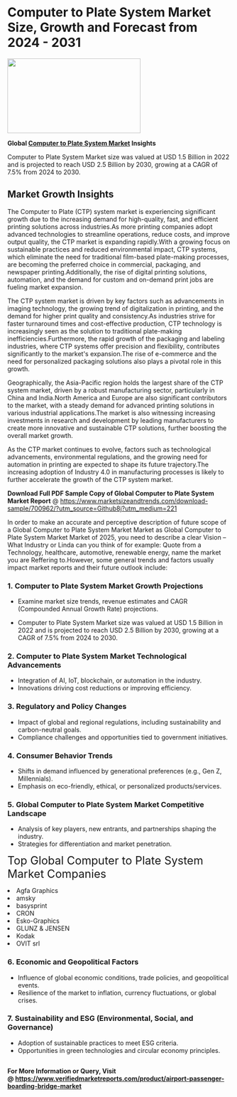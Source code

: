 <H1>Computer to Plate System Market Size, Growth and Forecast from 2024 - 2031</H1><img class="aligncenter size-medium wp-image-584254" src="https://thirdeyenews.in/wp-content/uploads/2024/09/Global-Market-Research-300x168.jpeg" alt="" width="300" height="168" /><p><strong>Global&nbsp;<a href="https://www.marketsizeandtrends.com/download-sample/700962/?utm_source=Github8j?utm_medium=221">Computer to Plate System Market</a> Insights</strong></p><p>Computer to Plate System Market size was valued at USD 1.5 Billion in 2022 and is projected to reach USD 2.5 Billion by 2030, growing at a CAGR of 7.5% from 2024 to 2030.</p><p><h2>Market Growth Insights</h2> <p>The Computer to Plate (CTP) system market is experiencing significant growth due to the increasing demand for high-quality, fast, and efficient printing solutions across industries.As more printing companies adopt advanced technologies to streamline operations, reduce costs, and improve output quality, the CTP market is expanding rapidly.With a growing focus on sustainable practices and reduced environmental impact, CTP systems, which eliminate the need for traditional film-based plate-making processes, are becoming the preferred choice in commercial, packaging, and newspaper printing.Additionally, the rise of digital printing solutions, automation, and the demand for custom and on-demand print jobs are fueling market expansion.</p> <p>The CTP system market is driven by key factors such as advancements in imaging technology, the growing trend of digitalization in printing, and the demand for higher print quality and consistency.As industries strive for faster turnaround times and cost-effective production, CTP technology is increasingly seen as the solution to traditional plate-making inefficiencies.Furthermore, the rapid growth of the packaging and labeling industries, where CTP systems offer precision and flexibility, contributes significantly to the market's expansion.The rise of e-commerce and the need for personalized packaging solutions also plays a pivotal role in this growth.</p> <p>Geographically, the Asia-Pacific region holds the largest share of the CTP system market, driven by a robust manufacturing sector, particularly in China and India.North America and Europe are also significant contributors to the market, with a steady demand for advanced printing solutions in various industrial applications.The market is also witnessing increasing investments in research and development by leading manufacturers to create more innovative and sustainable CTP solutions, further boosting the overall market growth.</p> <p>As the CTP market continues to evolve, factors such as technological advancements, environmental regulations, and the growing need for automation in printing are expected to shape its future trajectory.The increasing adoption of Industry 4.0 in manufacturing processes is likely to further accelerate the growth of the CTP system market.</p> <p><span class=""><strong>Download Full PDF Sample Copy of Global Computer to Plate System Market Report</strong> @ <a href="https://www.marketsizeandtrends.com/download-sample/700962/?utm_source=Github8j?utm_medium=221" target="_blank">https://www.marketsizeandtrends.com/download-sample/700962/?utm_source=Github8j?utm_medium=221</a></span></p><p>In order to make an accurate and perceptive description of future scope of a Global&nbsp;Computer to Plate System Market Market as Global&nbsp;Computer to Plate System Market Market of 2025, you need to describe a clear Vision &ndash; What Industry or Linda can you think of for example: Quote from a Technology, healthcare, automotive, renewable energy, name the market you are Reffering to.However, some general trends and factors usually impact market reports and their future outlook include:</p><h3>1.&nbsp;<strong>Computer to Plate System Market Growth Projections</strong></h3><ul><li>Examine market size trends, revenue estimates and CAGR (Compounded Annual Growth Rate) projections.</li><li><p>Computer to Plate System Market size was valued at USD 1.5 Billion in 2022 and is projected to reach USD 2.5 Billion by 2030, growing at a CAGR of 7.5% from 2024 to 2030.</p></li></ul><h3>2.&nbsp;<strong>Computer to Plate System Market Technological Advancements</strong></h3><ul><li>Integration of AI, IoT, blockchain, or automation in the industry.</li><li>Innovations driving cost reductions or improving efficiency.</li></ul><h3>3.&nbsp;<strong>Regulatory and Policy Changes</strong></h3><ul><li>Impact of global and regional regulations, including sustainability and carbon-neutral goals.</li><li>Compliance challenges and opportunities tied to government initiatives.</li></ul><h3>4.&nbsp;<strong>Consumer Behavior Trends</strong></h3><ul><li>Shifts in demand influenced by generational preferences (e.g., Gen Z, Millennials).</li><li>Emphasis on eco-friendly, ethical, or personalized products/services.</li></ul><h3>5.&nbsp;<strong>Global Computer to Plate System Market Competitive Landscape</strong></h3><ul><li>Analysis of key players, new entrants, and partnerships shaping the industry.</li><li>Strategies for differentiation and market penetration.</li></ul><p data-pm-slice="1 1 []"><span style="color: inherit; font-family: inherit; font-size: 25px;">Top Global Computer to Plate System Market Companies</span></p><div class="" data-test-id=""><p><li>Agfa Graphics</li><li> amsky</li><li> basysprint</li><li> CRON</li><li> Esko-Graphics</li><li> GLUNZ & JENSEN</li><li> Kodak</li><li> OVIT srl</li></p></div><h3>6.&nbsp;<strong>Economic and Geopolitical Factors</strong></h3><ul><li>Influence of global economic conditions, trade policies, and geopolitical events.</li><li>Resilience of the market to inflation, currency fluctuations, or global crises.</li></ul><h3>7.&nbsp;<strong>Sustainability and ESG (Environmental, Social, and Governance)</strong></h3><ul><li>Adoption of sustainable practices to meet ESG criteria.</li><li>Opportunities in green technologies and circular economy principles.</li></ul><h2><strong style="font-size: 14px;">For More Information or Query, Visit @&nbsp;</strong><a style="background-color: #ffffff; font-size: 14px;" href="https://www.marketsizeandtrends.com/report/computer-to-plate-system-market/" target="_blank">https://www.verifiedmarketreports.com/product/airport-passenger-boarding-bridge-market</a></h2>